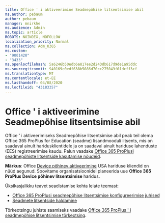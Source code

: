 ```yaml
---
title: Office ' i aktiveerimine Seadmepõhise litsentsimise abil
ms.author: pebaum
author: pebaum
manager: mnirkhe
ms.audience: Admin
ms.topic: article
ROBOTS: NOINDEX, NOFOLLOW
localization_priority: Normal
ms.collection: Adm_O365
ms.custom:
- "9001420"
- "3433"
ms.openlocfilehash: 5a6246b50edb6a817ee2d243db617d9de1a95ddc
ms.sourcegitcommit: 940169c0edf638b5086d70cc275049f01dcff3cf
ms.translationtype: MT
ms.contentlocale: et-EE
ms.lasthandoff: 04/08/2020
ms.locfileid: "43183357"
---
```

# <a name="activating-office-using-device-based-licensing"></a>Office ' i aktiveerimine Seadmepõhise litsentsimise abil

Office ' i aktiveerimiseks Seadmepõhise litsentsimise abil peab teil olema Office 365 ProPlus for Education (seadme) lisandmooduli litsents, mis on saadaval ainult haridusklientidele ja on saadaval ainult hariduse lahenduste (EES) registreerimise kaudu. Palun vaadake [Office 365 ProPlusi seadmepõhiste litsentside kasutamise nõudeid](https://docs.microsoft.com/deployoffice/device-based-licensing#requirements-for-using-device-based-licensing-for-office-365-proplus).

**Märkus**: Office [Device põhinev aktiveerimine](https://aka.ms/officedba) USA hariduse kliendid on nüüd aegunud. Soovitame organisatsioonidel planeerida uue **Office 365 ProPlus Device põhinev litsentsimise** haridus.

Üksikasjalikku teavet seadistamise kohta leiate teemast:
- [Office 365 ProPlusi seadmepõhise litsentsimise konfigureerimise juhised](https://docs.microsoft.com/deployoffice/device-based-licensing#steps-to-configure-device-based-licensing-for-office-365-proplus)
- [Seadmete litsentside haldamine](https://docs.microsoft.com/Office365/Admin/misc/manage-licenses-for-devices)

Tõrkeotsingu juhiste saamiseks vaadake [Office 365 ProPlus ' i seadmepõhise litsentsimise tõrkeotsing](https://docs.microsoft.com/deployoffice/device-based-licensing#troubleshoot-device-based-licensing-for-office-365-proplus).